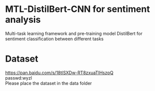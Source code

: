 # MTL-DistilBert-CNN for sentiment analysis
Multi-task learning framework and pre-training model DistilBert for sentiment classification between different tasks
# Dataset
https://pan.baidu.com/s/18tlSXDw-RT8zxuaTIHszpQ  
passwd:wyzl  
Please place the dataset in the data folder  
